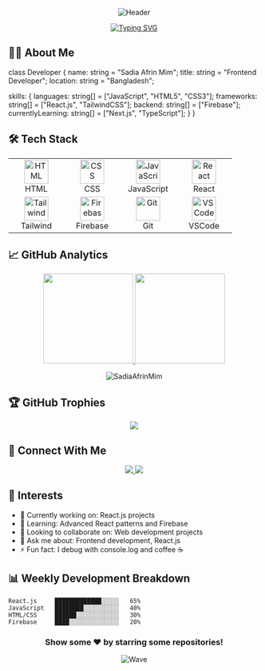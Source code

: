 <div align="center">
  
![Header](https://capsule-render.vercel.app/api?type=waving&color=gradient&height=200&section=header&text=Sadia%20Afrin%20Mim&fontSize=50&animation=fadeIn)

[![Typing SVG](https://readme-typing-svg.demolab.com?font=Fira+Code&duration=3000&pause=1000&color=F7AA7D&center=true&vCenter=true&width=435&lines=Frontend+Developer;React.js+Enthusiast;Learning+and+Growing)](https://git.io/typing-svg)

</div>

## 👩‍💻 About Me
class Developer {
  name: string = "Sadia Afrin Mim";
  title: string = "Frontend Developer";
  location: string = "Bangladesh";
  
  skills: {
    languages: string[] = ["JavaScript", "HTML5", "CSS3"];
    frameworks: string[] = ["React.js", "TailwindCSS"];
    backend: string[] = ["Firebase"];
    currentlyLearning: string[] = ["Next.js", "TypeScript"];
  }
}

## 🛠️ Tech Stack
<div align="center">
<table>
<tr>
<td align="center" width="96">
  <a href="#">
    <img src="https://skillicons.dev/icons?i=html" width="48" height="48" alt="HTML" />
  </a>
  <br>HTML
</td>
<td align="center" width="96">
  <a href="#">
    <img src="https://skillicons.dev/icons?i=css" width="48" height="48" alt="CSS" />
  </a>
  <br>CSS
</td>
<td align="center" width="96">
  <a href="#">
    <img src="https://skillicons.dev/icons?i=js" width="48" height="48" alt="JavaScript" />
  </a>
  <br>JavaScript
</td>
<td align="center" width="96">
  <a href="#">
    <img src="https://skillicons.dev/icons?i=react" width="48" height="48" alt="React" />
  </a>
  <br>React
</td>
</tr>
<tr>
<td align="center" width="96">
  <a href="#">
    <img src="https://skillicons.dev/icons?i=tailwind" width="48" height="48" alt="Tailwind" />
  </a>
  <br>Tailwind
</td>
<td align="center" width="96">
  <a href="#">
    <img src="https://skillicons.dev/icons?i=firebase" width="48" height="48" alt="Firebase" />
  </a>
  <br>Firebase
</td>
<td align="center" width="96">
  <a href="#">
    <img src="https://skillicons.dev/icons?i=git" width="48" height="48" alt="Git" />
  </a>
  <br>Git
</td>
<td align="center" width="96">
  <a href="#">
    <img src="https://skillicons.dev/icons?i=vscode" width="48" height="48" alt="VSCode" />
  </a>
  <br>VSCode
</td>
</tr>
</table>
</div>

## 📈 GitHub Analytics
<p align="center">
<a href="https://github.com/SadiaAfrinMim">
  <img height="180em" src="https://github-readme-stats.vercel.app/api?username=SadiaAfrinMim&show_icons=true&theme=radical"/>
  <img height="180em" src="https://github-readme-stats.vercel.app/api/top-langs/?username=SadiaAfrinMim&layout=compact&theme=radical"/>
</a>
</p>

<p align="center">
  <img src="https://github-readme-streak-stats.herokuapp.com/?user=SadiaAfrinMim&theme=radical" alt="SadiaAfrinMim" />
</p>

## 🏆 GitHub Trophies
<p align="center">
  <img src="https://github-profile-trophy.vercel.app/?username=SadiaAfrinMim&theme=radical&row=1&column=6" />
</p>

## 🤝 Connect With Me
<p align="center">
  <a href="https://www.linkedin.com/in/sadia-afrin-mim-5198121b0/">
    <img src="https://img.shields.io/badge/LinkedIn-0077B5?style=for-the-badge&logo=linkedin&logoColor=white" />
  </a>
  <a href="mailto:sadiaafrinmim660@gmail.com">
    <img src="https://img.shields.io/badge/Gmail-D14836?style=for-the-badge&logo=gmail&logoColor=white" />
  </a>
</p>

## 📌 Interests
- 🔭 Currently working on: React.js projects
- 🌱 Learning: Advanced React patterns and Firebase
- 👯 Looking to collaborate on: Web development projects
- 💬 Ask me about: Frontend development, React.js
- ⚡ Fun fact: I debug with console.log and coffee ☕

## 📊 Weekly Development Breakdown
```text
React.js     █████████████░░░░░   65%
JavaScript   ████████░░░░░░░░░░   40%
HTML/CSS     ██████░░░░░░░░░░░░   30%
Firebase     ████░░░░░░░░░░░░░░   20%
```

<div align="center">
  
### Show some ❤️ by starring some repositories!

![Wave](https://capsule-render.vercel.app/api?type=waving&color=gradient&height=100&section=footer)
</div>
